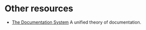 # Other resources


- [The Documentation System](https://docs.divio.com/documentation-system/) A unified theory of documentation.
